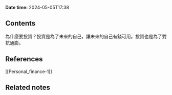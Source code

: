 **Date time:** 2024-05-05T17:38
## Contents
為什麼要投資？投資是為了未來的自己，讓未來的自己有錢可用。投資也是為了對抗通膨。
## References
[[Personal_finance-1]]

## Related notes


